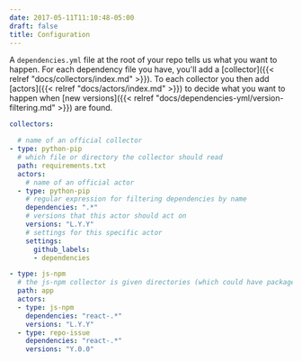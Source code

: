 ```yaml
---
date: 2017-05-11T11:10:48-05:00
draft: false
title: Configuration
---
```


A `dependencies.yml` file at the root of your repo tells us what you want
to happen. For each dependency file you have, you'll add a [collector]({{< relref
"docs/collectors/index.md" >}}). To each collector you then add [actors]({{< relref
"docs/actors/index.md" >}}) to decide what you want to happen when
[new versions]({{< relref "docs/dependencies-yml/version-filtering.md" >}})
are found.

```yaml
collectors:

  # name of an official collector
- type: python-pip
  # which file or directory the collector should read
  path: requirements.txt
  actors:
    # name of an official actor
  - type: python-pip
    # regular expression for filtering dependencies by name
    dependencies: ".*"
    # versions that this actor should act on
    versions: "L.Y.Y"
    # settings for this specific actor
    settings:
      github_labels:
      - dependencies

- type: js-npm
  # the js-npm collector is given directories (which could have package.json, yarn.lock, etc.)
  path: app
  actors:
  - type: js-npm
    dependencies: "react-.*"
    versions: "L.Y.Y"
  - type: repo-issue
    dependencies: "react-.*"
    versions: "Y.0.0"

```
